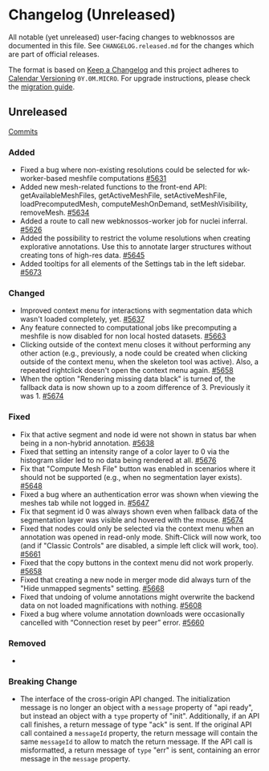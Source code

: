 # Changelog (Unreleased)

All notable (yet unreleased) user-facing changes to webknossos are documented in this file.
See `CHANGELOG.released.md` for the changes which are part of official releases.

The format is based on [Keep a Changelog](http://keepachangelog.com/en/1.0.0/)
and this project adheres to [Calendar Versioning](http://calver.org/) `0Y.0M.MICRO`.
For upgrade instructions, please check the [migration guide](MIGRATIONS.released.md).

## Unreleased
[Commits](https://github.com/scalableminds/webknossos/compare/21.07.0...HEAD)

### Added
- Fixed a bug where non-existing resolutions could be selected for wk-worker-based meshfile computations [#5631](https://github.com/scalableminds/webknossos/pull/5631)
- Added new mesh-related functions to the front-end API: getAvailableMeshFiles, getActiveMeshFile, setActiveMeshFile, loadPrecomputedMesh, computeMeshOnDemand, setMeshVisibility, removeMesh. [#5634](https://github.com/scalableminds/webknossos/pull/5634)
- Added a route to call new webknossos-worker job for nuclei inferral. [#5626](https://github.com/scalableminds/webknossos/pull/5626)
- Added the possibility to restrict the volume resolutions when creating explorative annotations. Use this to annotate larger structures without creating tons of high-res data. [#5645](https://github.com/scalableminds/webknossos/pull/5645)
- Added tooltips for all elements of the Settings tab in the left sidebar. [#5673](https://github.com/scalableminds/webknossos/pull/5673)

### Changed
- Improved context menu for interactions with segmentation data which wasn't loaded completely, yet. [#5637](https://github.com/scalableminds/webknossos/pull/5637)
- Any feature connected to computational jobs like precomputing a meshfile is now disabled for non local hosted datasets. [#5663](https://github.com/scalableminds/webknossos/pull/5663)
- Clicking outside of the context menu closes it without performing any other action (e.g., previously, a node could be created when clicking outside of the context menu, when the skeleton tool was active). Also, a repeated rightclick doesn't open the context menu again. [#5658](https://github.com/scalableminds/webknossos/pull/5658)
- When the option "Rendering missing data black" is turned of, the fallback data is now shown up to a zoom difference of 3. Previously it was 1. [#5674](https://github.com/scalableminds/webknossos/pull/5674)

### Fixed
- Fix that active segment and node id were not shown in status bar when being in a non-hybrid annotation. [#5638](https://github.com/scalableminds/webknossos/pull/5638)
- Fixed that setting an intensity range of a color layer to 0 via the histogram slider led to no data being rendered at all. [#5676](https://github.com/scalableminds/webknossos/pull/5676)
- Fix that "Compute Mesh File" button was enabled in scenarios where it should not be supported (e.g., when no segmentation layer exists). [#5648](https://github.com/scalableminds/webknossos/pull/5648)
- Fixed a bug where an authentication error was shown when viewing the meshes tab while not logged in. [#5647](https://github.com/scalableminds/webknossos/pull/5647)
- Fix that segment id 0 was always shown even when fallback data of the segmentation layer was visible and hovered with the mouse. [#5674](https://github.com/scalableminds/webknossos/pull/5674)
- Fixed that nodes could only be selected via the context menu when an annotation was opened in read-only mode. Shift-Click will now work, too (and if "Classic Controls" are disabled, a simple left click will work, too). [#5661](https://github.com/scalableminds/webknossos/pull/5661)
- Fixed that the copy buttons in the context menu did not work properly. [#5658](https://github.com/scalableminds/webknossos/pull/5658)
- Fixed that creating a new node in merger mode did always turn of the "Hide unmapped segments" setting. [#5668](https://github.com/scalableminds/webknossos/pull/5668)
- Fixed that undoing of volume annotations might overwrite the backend data on not loaded magnifications with nothing. [#5608](https://github.com/scalableminds/webknossos/pull/5608)
- Fixed a bug where volume annotation downloads were occasionally cancelled with “Connection reset by peer” error. [#5660](https://github.com/scalableminds/webknossos/pull/5660)

### Removed
-

### Breaking Change
- The interface of the cross-origin API changed. The initialization message is no longer an object with a `message` property of "api ready", but instead an object with a `type` property of "init". Additionally, if an API call finishes, a return message of type "ack" is sent. If the original API call contained a `messageId` property, the return message will contain the same `messageId` to allow to match the return message. If the API call is misformatted, a return message of `type` "err" is sent, containing an error message in the `message` property.
